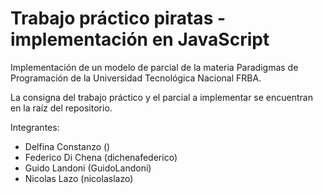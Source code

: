 # Trabajo práctico piratas - implementación en JavaScript

Implementación de un modelo de parcial de la materia Paradigmas de Programación de la Universidad Tecnológica Nacional FRBA.

La consigna del trabajo práctico y el parcial a implementar se encuentran en la raíz del repositorio.

Integrantes:
* Delfina Constanzo ()
* Federico Di Chena (dichenafederico)
* Guido Landoni (GuidoLandoni)
* Nicolas Lazo (nicolaslazo)
